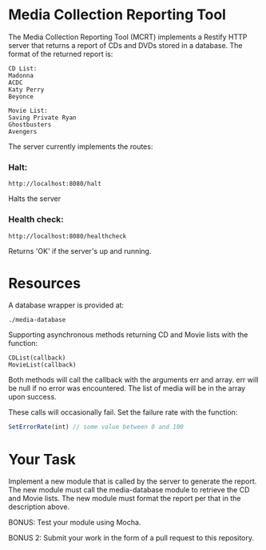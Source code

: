 # Media Collection Reporting Tool

The Media Collection Reporting Tool (MCRT) implements a Restify HTTP server that returns a report of CDs and DVDs stored in a database. The format of the returned report is:
```text
CD List:
Madonna
ACDC
Katy Perry
Beyonce

Movie List:
Saving Private Ryan
Ghostbusters
Avengers
```

The server currently implements the routes:

### Halt:
```text
http://localhost:8080/halt
```
Halts the server

### Health check:
```text
http://localhost:8080/healthcheck
```
Returns 'OK' if the server's up and running.

# Resources
A database wrapper is provided at:
```text
./media-database
```

Supporting asynchronous methods returning CD and Movie lists with the function:
```text
CDList(callback)
MovieList(callback)
```

Both methods will call the callback with the arguments err and array. err will be null if no error was encountered. The list of media will be in the array upon success.

These calls will occasionally fail. Set the failure rate with the function:
```javascript
SetErrorRate(int) // some value between 0 and 100
```

# Your Task

Implement a new module that is called by the server to generate the report. The new module must call the media-database module to retrieve the CD and Movie lists. The new module must format the report per that in the description above.

BONUS: Test your module using Mocha.

BONUS 2: Submit your work in the form of a pull request to this repository.
